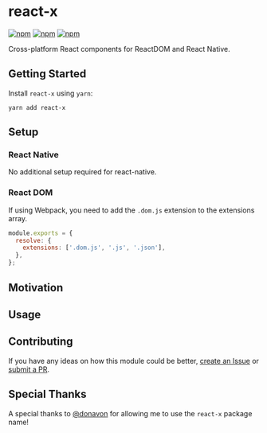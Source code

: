 # react-x

[![npm](https://img.shields.io/npm/v/react-x.svg)](https://www.npmjs.com/package/react-x)
[![npm](https://img.shields.io/npm/dt/react-x.svg)](https://www.npmjs.com/package/react-x)
[![npm](https://img.shields.io/npm/l/react-x.svg)](https://github.com/negativetwelve/react-x/blob/master/LICENSE)

Cross-platform React components for ReactDOM and React Native.

## Getting Started

Install `react-x` using `yarn`:

```shell
yarn add react-x
```

## Setup

### React Native

No additional setup required for react-native.

### React DOM

If using Webpack, you need to add the `.dom.js` extension to the extensions array.

```javascript
module.exports = {
  resolve: {
    extensions: ['.dom.js', '.js', '.json'],
  },
};
```

## Motivation

## Usage

## Contributing

If you have any ideas on how this module could be better, [create an Issue](https://github.com/negativetwelve/react-x/issues) or [submit a PR](https://github.com/negativetwelve/react-x/pulls).

## Special Thanks

A special thanks to [@donavon](https://github.com/donavon) for allowing me to use the `react-x` package name!
